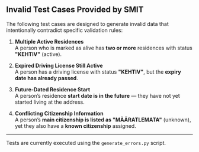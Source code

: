 ## Invalid Test Cases Provided by SMIT

The following test cases are designed to generate invalid data that intentionally contradict specific validation rules:

1. **Multiple Active Residences**  
   A person who is marked as alive has **two or more** residences with status **"KEHTIV"** (active).  

2. **Expired Driving License Still Active**  
   A person has a driving license with status **"KEHTIV"**, but the **expiry date has already passed**.

3. **Future-Dated Residence Start**  
   A person’s residence **start date is in the future** — they have not yet started living at the address.

4. **Conflicting Citizenship Information**  
   A person’s **main citizenship is listed as "MÄÄRATLEMATA"** (unknown), yet they also have a **known citizenship** assigned.

---

Tests are currently executed using the `generate_errors.py` script.
